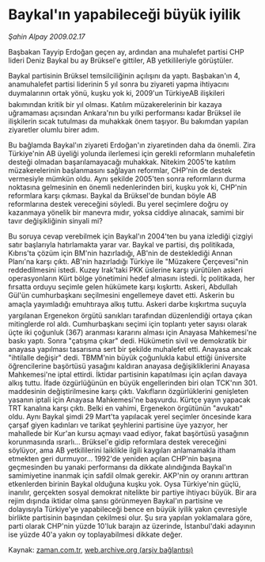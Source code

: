# Baykal'ın yapabileceği büyük iyilik

*Şahin Alpay 2009.02.17*

<tr><td class="metin" colspan="2" style="padding-top: 20px; padding-left: 5px; padding-right: 10px;">Başbakan Tayyip Erdoğan geçen ay, ardından ana muhalefet partisi CHP lideri Deniz Baykal bu ay Brüksel'e gittiler, AB yetkilileriyle görüştüler.</td></tr><tr><td class="metin" colspan="2" style="padding-top: 20px; padding-left: 5px; padding-right: 10px;"><p>Baykal partisinin Brüksel temsilciliğinin açılışını da yaptı. Başbakan'ın 4, anamuhalefet partisi liderinin 5 yıl sonra bu ziyareti yapma ihtiyacını duymalarının ortak yönü, kuşku yok ki, 2009'un TürkiyeAB ilişkileri bakımından kritik bir yıl olması. Katılım müzakerelerinin bir kazaya uğramaması açısından Ankara'nın bu yılki performansı kadar Brüksel ile ilişkilerin sıcak tutulması da muhakkak önem taşıyor. Bu bakımdan yapılan ziyaretler olumlu birer adım.
<p>Bu bağlamda Baykal'ın ziyareti Erdoğan'ın ziyaretinden daha da önemli. Zira Türkiye'nin AB üyeliği yolunda ilerlemesi için gerekli reformların muhalefetin desteği olmadan başarılamayacağı muhakkak. Nitekim 2005'te katılım müzakerelerinin başlanmasını sağlayan reformlar, CHP'nin de destek vermesiyle mümkün oldu. Aynı şekilde 2005'ten sonra reformların durma noktasına gelmesinin en önemli nedenlerinden biri, kuşku yok ki, CHP'nin reformlara karşı çıkması. Baykal da Brüksel'de bundan böyle AB reformlarına destek vereceğini söyledi. Bu yerel seçimlere doğru oy kazanmaya yönelik bir manevra mıdır, yoksa ciddiye alınacak, samimi bir tavır değişikliğinin sinyali mi?
<p>Bu soruya cevap verebilmek için Baykal'ın 2004'ten bu yana izlediği çizgiyi satır başlarıyla hatırlamakta yarar var. Baykal ve partisi, dış politikada, Kıbrıs'ta çözüm için BM'nin hazırladığı, AB'nin de desteklediği Annan Planı'na karşı çıktı. AB'nin hazırladığı Türkiye ile "Müzakere Çerçevesi"nin reddedilmesini istedi. Kuzey Irak'taki PKK üslerine karşı yürütülen askeri operasyonların Kürt bölge yönetimini hedef almasını istedi. İç politikada, her fırsatta orduyu seçimle gelen hükümete karşı kışkırttı. Askeri, Abdullah Gül'ün cumhurbaşkanı seçilmesini engellemeye davet etti. Askerin bu amaçla yayımladığı emuhtıraya alkış tuttu. Askeri darbe kışkırtma suçuyla yargılanan Ergenekon örgütü sanıkları tarafından düzenlendiği ortaya çıkan mitinglerde rol aldı. Cumhurbaşkanı seçimi için toplantı yeter sayısı olarak üçte iki çoğunluk (367) aranması kararını alması için Anayasa Mahkemesi'ne baskı yaptı. Sonra "çatışma çıkar" dedi. Hükümetin sivil ve demokratik bir anayasa yapılması tasarısına sert bir şekilde muhalefet etti. Anayasa ancak "ihtilalle değişir" dedi. TBMM'nin büyük çoğunlukla kabul ettiği üniversite öğrencilerine başörtüsü yasağını kaldıran anayasa değişikliklerini Anayasa Mahkemesi'ne iptal ettirdi. İktidar partisinin kapatılması için açılan davaya alkış tuttu. İfade özgürlüğünün en büyük engellerinden biri olan TCK'nın 301. maddesinin değiştirilmesine karşı çıktı. Vakıfların özgürlüklerini genişleten yasanın iptali için Anayasa Mahkemesi'ne başvurdu. Kürtçe yayın yapacak TRT kanalına karşı çıktı. Belki en vahimi, Ergenekon örgütünün "avukatı" oldu. Aynı Baykal şimdi 29 Mart'ta yapılacak yerel seçimler öncesinde kara çarşaf giyen kadınları ve tarikat şeyhlerini partisine üye yazıyor, her mahallede bir Kur'an kursu açmayı vaad ediyor, fakat başörtüsü yasağının korunmasında ısrarlı... Brüksel'e gidip reformlara destek vereceğini söylüyor, ama AB yetkililerini laiklikle ilgili kaygıları anlamamakla itham etmekten geri durmuyor... 1992'de yeniden açılan CHP'nin başına geçmesinden bu yanaki performansı da dikkate alındığında Baykal'ın samimiyetine inanmak için safdil olmak gerekir. AKP'nin oy oranını arttıran etkenlerden birinin Baykal olduğuna kuşku yok. Oysa Türkiye'nin güçlü, inanılır, gerçekten sosyal demokrat nitelikte bir partiye ihtiyacı büyük. Bir ara rejim dışında iktidar olma şansı görünmeyen Baykal'ın partisine ve dolayısıyla Türkiye'ye yapabileceği bence en büyük iyilik yakın çevresiyle birlikte partisinin başından çekilmesi olur. Şu sıra yapılan yoklamalara göre, parti olarak CHP'nin yüzde 10'luk barajın az üzerinde, İstanbul'daki adayının ise yüzde 40'a yakın oy toplayabilmesi dikkate değer.<br/></p></p></p></td></tr>

Kaynak: [zaman.com.tr](http://zaman.com.tr/yazar.do?yazino=816034), [web.archive.org (arşiv bağlantısı)](http://web.archive.org/web/20090304150022/http://www.zaman.com.tr:80/yazar.do?yazino=816034)
